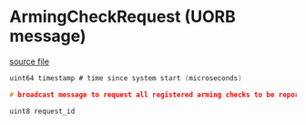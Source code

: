# ArmingCheckRequest (UORB message)

[source file](https://github.com/PX4/PX4-Autopilot/blob/main/msg/ArmingCheckRequest.msg)

```c
uint64 timestamp # time since system start (microseconds)

# broadcast message to request all registered arming checks to be reported

uint8 request_id



```
